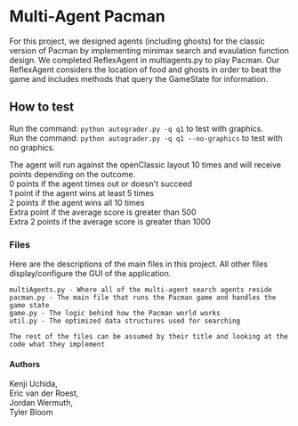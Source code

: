 # Multi-Agent Pacman
For this project, we designed agents (including ghosts) for the classic version of Pacman by implementing minimax search and evaulation function design. We completed ReflexAgent in multiagents.py to play Pacman. Our ReflexAgent considers the location of food and ghosts in order to beat the game and includes methods that query the GameState for information.

## How to test
Run the command: ```python autograder.py -q q1``` to test with graphics.  
Run the command: ```python autograder.py -q q1 --no-graphics``` to test with no graphics.

The agent will run against the openClassic layout 10 times and will receive points depending on the outcome.  
0 points if the agent times out or doesn't succeed  
1 point if the agent wins at least 5 times  
2 points if the agent wins all 10 times  
Extra point if the average score is greater than 500  
Extra 2 points if the average score is greater than 1000   

### Files
Here are the descriptions of the main files in this project. All other files display/configure the GUI of the application.
```
multiAgents.py - Where all of the multi-agent search agents reside
pacman.py - The main file that runs the Pacman game and handles the game state
game.py - The logic behind how the Pacman world works
util.py - The optimized data structures used for searching

The rest of the files can be assumed by their title and looking at the code what they implement
```
#### Authors
Kenji Uchida,  
Eric van der Roest,  
Jordan Wermuth,  
Tyler Bloom  
